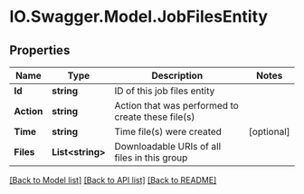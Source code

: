 # IO.Swagger.Model.JobFilesEntity
## Properties

Name | Type | Description | Notes
------------ | ------------- | ------------- | -------------
**Id** | **string** | ID of this job files entity | 
**Action** | **string** | Action that was performed to create these file(s) | 
**Time** | **string** | Time file(s) were created | [optional] 
**Files** | **List&lt;string&gt;** | Downloadable URIs of all files in this group | 

[[Back to Model list]](../README.md#documentation-for-models) [[Back to API list]](../README.md#documentation-for-api-endpoints) [[Back to README]](../README.md)

